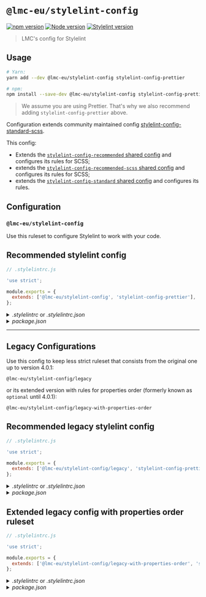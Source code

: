 # `@lmc-eu/stylelint-config`

[![npm version](https://img.shields.io/npm/v/@lmc-eu/stylelint-config?label=npm%20package&logo=npm)](https://www.npmjs.org/package/@lmc-eu/stylelint-config)
[![Node version](https://img.shields.io/node/v/@lmc-eu/stylelint-config.svg?style=flat&logo=nodedotjs)](http://nodejs.org/download/)
[![Stylelint version](https://img.shields.io/npm/dependency-version/@lmc-eu/stylelint-config/peer/stylelint?logo=stylelint)](https://github.com/stylelint/stylelint)

> LMC's config for Stylelint

## Usage

```bash
# Yarn:
yarn add --dev @lmc-eu/stylelint-config stylelint-config-prettier

# npm:
npm install --save-dev @lmc-eu/stylelint-config stylelint-config-prettier
```

> We assume you are using Prettier. That's why we also recommend adding
> `stylelint-config-prettier` above.

Configuration extends community maintained config [stylelint-config-standard-scss](https://github.com/stylelint-scss/stylelint-config-standard-scss).

This config:

- Extends the [`stylelint-config-recommended` shared config](https://github.com/stylelint/stylelint-config-recommended) and configures its rules for SCSS;
- extends the [`stylelint-config-recommended-scss` shared config](https://github.com/stylelint-scss/stylelint-config-recommended-scss) and configures its rules for SCSS;
- extends the [`stylelint-config-standard` shared config](https://github.com/stylelint/stylelint-config-standard) and configures its rules.

## Configuration

### `@lmc-eu/stylelint-config`

Use this ruleset to configure Stylelint to work with your code.

## Recommended stylelint config

```js
// .stylelintrc.js

'use strict';

module.exports = {
  extends: ['@lmc-eu/stylelint-config', 'stylelint-config-prettier'],
};
```

<details>
<summary><i>.stylelintrc</i> or <i>.stylelintrc.json</i></summary>

```json
{
  "extends": ["@lmc-eu/stylelint-config", "stylelint-config-prettier"]
}
```

</details>

<details>
<summary><i>package.json</i></summary>

```json
{
  "stylelint": {
    "extends": ["@lmc-eu/stylelint-config", "stylelint-config-prettier"]
  }
}
```

</details>

---

## Legacy Configurations

Use this config to keep less strict ruleset that consists from the original one up to version 4.0.1:

`@lmc-eu/stylelint-config/legacy`

or its extended version with rules for properties order (formerly known as `optional` until 4.0.1):

`@lmc-eu/stylelint-config/legacy-with-properties-order`

## Recommended legacy stylelint config

```js
// .stylelintrc.js

'use strict';

module.exports = {
  extends: ['@lmc-eu/stylelint-config/legacy', 'stylelint-config-prettier'],
};
```

<details>
<summary><i>.stylelintrc</i> or <i>.stylelintrc.json</i></summary>

```json
{
  "extends": ["@lmc-eu/stylelint-config/legacy", "stylelint-config-prettier"]
}
```

</details>

<details>
<summary><i>package.json</i></summary>

```json
{
  "stylelint": {
    "extends": ["@lmc-eu/stylelint-config/legacy", "stylelint-config-prettier"]
  }
}
```

</details>

## Extended legacy config with properties order ruleset

```js
// .stylelintrc.js

'use strict';

module.exports = {
  extends: ['@lmc-eu/stylelint-config/legacy-with-properties-order', 'stylelint-config-prettier'],
};
```

<details>
<summary><i>.stylelintrc</i> or <i>.stylelintrc.json</i></summary>

```json
{
  "extends": ["@lmc-eu/stylelint-config/legacy-with-properties-order", "stylelint-config-prettier"]
}
```

</details>

<details>
<summary><i>package.json</i></summary>

```json
{
  "stylelint": {
    "extends": ["@lmc-eu/stylelint-config/legacy-with-properties-order", "stylelint-config-prettier"]
  }
}
```

</details>
